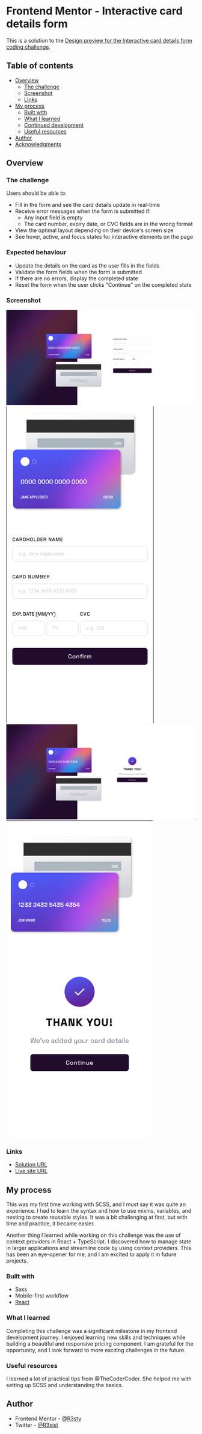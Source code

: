 # Frontend Mentor - Interactive card details form

This is a solution to the [Design preview for the Interactive card details form coding challenge](./design/desktop-preview.jpg).

## Table of contents

- [Overview](#overview)
  - [The challenge](#the-challenge)
  - [Screenshot](#screenshot)
  - [Links](#links)
- [My process](#my-process)
  - [Built with](#built-with)
  - [What I learned](#what-i-learned)
  - [Continued development](#continued-development)
  - [Useful resources](#useful-resources)
- [Author](#author)
- [Acknowledgments](#acknowledgments)

## Overview

### The challenge

Users should be able to:

- Fill in the form and see the card details update in real-time
- Receive error messages when the form is submitted if:
  - Any input field is empty
  - The card number, expiry date, or CVC fields are in the wrong format
- View the optimal layout depending on their device's screen size
- See hover, active, and focus states for interactive elements on the page

### Expected behaviour

- Update the details on the card as the user fills in the fields
- Validate the form fields when the form is submitted
- If there are no errors, display the completed state
- Reset the form when the user clicks "Continue" on the completed state

### Screenshot

![Desktop](./public/assets/screenshots/desktop.png)
![Mobile](./public/assets/screenshots/mobile.png)
![Confirmation-desktop](./public/assets/screenshots/confirmation-desktop.png)
![Confirmation-mobile](./public/assets/screenshots/confirmation-mobile.png)

### Links

- [Solution URL](https://github.com/R3sty/interactive-credit-card-form)
- [Live site URL](https://r3sty.github.io/interactive-credit-card-form/)

## My process

This was my first time working with SCSS, and I must say it was quite an experience. I had to learn the syntax and how to use mixins, variables, and nesting to create reusable styles. It was a bit challenging at first, but with time and practice, it became easier.

Another thing I learned while working on this challenge was the use of context providers in React + TypeScript. I discovered how to manage state in larger applications and streamline code by using context providers. This has been an eye-opener for me, and I am excited to apply it in future projects.

### Built with

- Sass
- Mobile-first workflow
- [React](https://reactjs.org/)

### What I learned

Completing this challenge was a significant milestone in my frontend development journey. I enjoyed learning new skills and techniques while building a beautiful and responsive pricing component. I am grateful for the opportunity, and I look forward to more exciting challenges in the future.

### Useful resources

I learned a lot of practical tips from @TheCoderCoder. She helped me with setting up SCSS and understanding the basics.

## Author

- Frontend Mentor - [@R3sty](https://www.frontendmentor.io/profile/R3sty)
- Twitter - [@R3xist](https://twitter.com/R3XIST)
